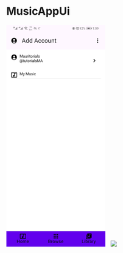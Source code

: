 # MusicAppUi

<img src="/Screenshots/account.jpg" width="260">&emsp;<img src="/screenshots/exclusions.png" width="260">
